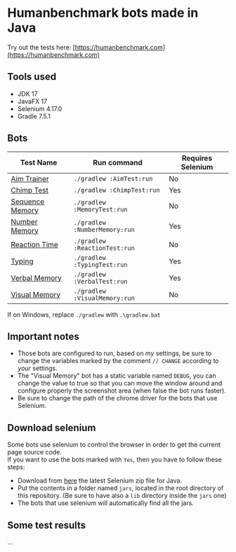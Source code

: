 # Humanbenchmark bots made in Java
Try out the tests here: [https://humanbenchmark.com](https://humanbenchmark.com)

## Tools used
* JDK 17
* JavaFX 17
* Selenium 4.17.0
* Gradle 7.5.1

## Bots
| Test Name | Run command | Requires Selenium
--- | --- | ---
| [Aim Trainer](https://humanbenchmark.com/tests/aim) | `./gradlew :AimTest:run` | No
| [Chimp Test](https://humanbenchmark.com/tests/chimp) | `./gradlew :ChimpTest:run` | Yes
| [Sequence Memory](https://humanbenchmark.com/tests/sequence) | `./gradlew :MemoryTest:run` | No
| [Number Memory](https://humanbenchmark.com/tests/number-memory)  | `./gradlew :NumberMemory:run` | Yes
| [Reaction Time](https://humanbenchmark.com/tests/reactiontime) | `./gradlew :ReactionTest:run` | No
| [Typing](https://humanbenchmark.com/tests/typing) | `./gradlew :TypingTest:run` | Yes
| [Verbal Memory](https://humanbenchmark.com/tests/verbal-memory) | `./gradlew :VerbalTest:run` | Yes
| [Visual Memory](https://humanbenchmark.com/tests/memory) | `./gradlew :VisualMemory:run` | No
If on Windows, replace `./gradlew` with `.\gradlew.bat`

## Important notes
* Those bots are configured to run, based on *my* settings, be sure to change the variables marked by the comment `// CHANGE` according to *your* settings.
* The "Visual Memory" bot has a static variable named `DEBUG`, you can change the value to true so that you can move the window around and configure properly the screenshot area (when false the bot runs faster).
* Be sure to change the path of the chrome driver for the bots that use Selenium.

## Download selenium
Some bots use selenium to control the browser in order to get the current page source code.  
If you want to use the bots marked with `Yes`, then you have to follow these steps:
* Download from [here](https://www.selenium.dev/downloads/) the latest Selenium zip file for Java.
* Put the contents in a folder named `jars`, located in the root directory of this repository. (Be sure to have also a `lib` directory inside the `jars` one)
* The bots that use selenium will automatically find all the jars.

## Some test results
...